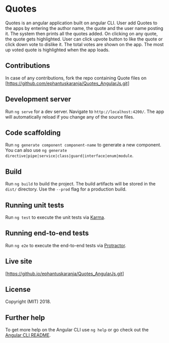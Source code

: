 # Quotes

Quotes is an angular application built on angular CLI. User add Quotes to the apps by entering the author name, the quote and the user name posting it. The system then prints all the quotes added. On clicking on any quote, the quote gets highlighted. User can click upvote button to like the quote or click down vote to dislike it. The total votes are shown on the app. The most up voted quote is highlighted when the app loads.  

## Contributions
 In case of any contributions, fork the repo containing Quote files on
  [https://github.com/ephantuskaranja/Quotes_AngularJs.git]

## Development server

Run `ng serve` for a dev server. Navigate to `http://localhost:4200/`. The app will automatically reload if you change any of the source files.

## Code scaffolding

Run `ng generate component component-name` to generate a new component. You can also use `ng generate directive|pipe|service|class|guard|interface|enum|module`.

## Build

Run `ng build` to build the project. The build artifacts will be stored in the `dist/` directory. Use the `--prod` flag for a production build.

## Running unit tests

Run `ng test` to execute the unit tests via [Karma](https://karma-runner.github.io).

## Running end-to-end tests

Run `ng e2e` to execute the end-to-end tests via [Protractor](http://www.protractortest.org/).
## Live site
  [https://github.io/ephantuskaranja/Quotes_AngularJs.git]
## License
Copyright (MIT) 2018.

## Further help

To get more help on the Angular CLI use `ng help` or go check out the [Angular CLI README](https://github.com/angular/angular-cli/blob/master/README.md).
